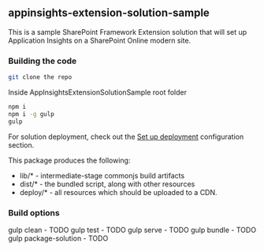 ## appinsights-extension-solution-sample

This is a sample SharePoint Framework Extension solution that will set up Application Insights on a SharePoint Online modern site.

### Building the code

```bash
git clone the repo
```
Inside AppInsightsExtensionSolutionSample root folder
```bash
npm i
npm i -g gulp
gulp
```
For solution deployment, check out the [Set up deployment](https://github.com/microsoft/ApplicationInsights-JS/tree/master/SPO/README.md#set-up-deployment) configuration section.

This package produces the following:

* lib/* - intermediate-stage commonjs build artifacts
* dist/* - the bundled script, along with other resources
* deploy/* - all resources which should be uploaded to a CDN.

### Build options

gulp clean - TODO
gulp test - TODO
gulp serve - TODO
gulp bundle - TODO
gulp package-solution - TODO
